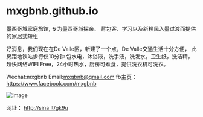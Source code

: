 # mxgbnb.github.io

墨西哥城家庭旅馆, 专为墨西哥城探亲、
背包客、学习以及新移民入墨过渡而提供的家居式短租

好消息，我们现在在De Valle区，新建了一个点，De Valle交通生活十分方便，
此房距地铁站步行仅10分钟
包水电，沐浴液，洗手液，洗发水，卫生纸，洗洁精，超快网络WIFI Free，24小时热水，厨房可煮食，提供洗衣机可洗衣。

Wechat:mxgbnb
Email:mxgbnb@gmail.com
fb主页：https://www.facebook.com/mxgbnb

![image](https://i.imgur.com/hjixYjH.jpg)

网址：
http://sina.lt/gk9u

